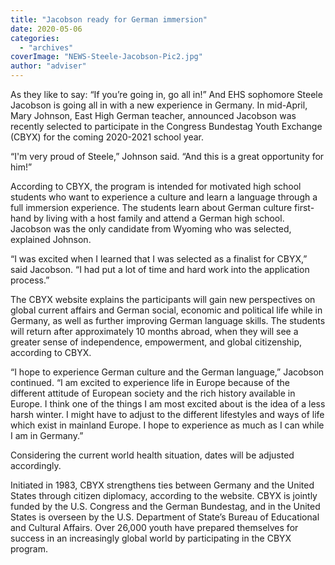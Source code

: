```yaml
---
title: "Jacobson ready for German immersion"
date: 2020-05-06
categories: 
  - "archives"
coverImage: "NEWS-Steele-Jacobson-Pic2.jpg"
author: "adviser"
---
```


As they like to say: “If you’re going in, go all in!” And EHS sophomore Steele Jacobson is going all in with a new experience in Germany. In mid-April, Mary Johnson, East High German teacher, announced Jacobson was recently selected to participate in the Congress Bundestag Youth Exchange (CBYX) for the coming 2020-2021 school year.

“I'm very proud of Steele,” Johnson said. “And this is a great opportunity for him!”

According to CBYX, the program is intended for motivated high school students who want to experience a culture and learn a language through a full immersion experience. The students learn about German culture first-hand by living with a host family and attend a German high school. Jacobson was the only candidate from Wyoming who was selected, explained Johnson.

“I was excited when I learned that I was selected as a finalist for CBYX,” said Jacobson. “I had put a lot of time and hard work into the application process.”

The CBYX website explains the participants will gain new perspectives on global current affairs and German social, economic and political life while in Germany, as well as further improving German language skills. The students will return after approximately 10 months abroad, when they will see a greater sense of independence, empowerment, and global citizenship, according to CBYX.

“I hope to experience German culture and the German language,” Jacobson continued. “I am excited to experience life in Europe because of the different attitude of European society and the rich history available in Europe. I think one of the things I am most excited about is the idea of a less harsh winter. I might have to adjust to the different lifestyles and ways of life which exist in mainland Europe. I hope to experience as much as I can while I am in Germany.”

Considering the current world health situation, dates will be adjusted accordingly.

Initiated in 1983, CBYX strengthens ties between Germany and the United States through citizen diplomacy, according to the website. CBYX is jointly funded by the U.S. Congress and the German Bundestag, and in the United States is overseen by the U.S. Department of State’s Bureau of Educational and Cultural Affairs. Over 26,000 youth have prepared themselves for success in an increasingly global world by participating in the CBYX program.
